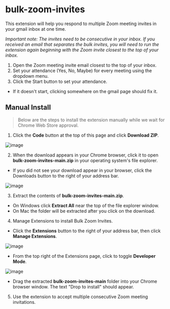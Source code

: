 # bulk-zoom-invites

This extension will help you respond to multiple Zoom meeting invites in your gmail inbox at one time.

_Important note: The invites need to be consecutive in your inbox. If you received an email that separates the bulk invites, you will need to run the extension again beginning with the Zoom invite closest to the top of your inbox._

1. Open the Zoom meeting invite email closest to the top of your inbox.
2. Set your attendance (Yes, No, Maybe) for every meeting using the dropdown menu.
3. Click the Start button to set your attendance.
- If it doesn't start, clicking somewhere on the gmail page should fix it.

## Manual Install
> Below are the steps to install the extension manually while we wait for Chrome Web Store approval.

1. Click the **Code** button at the top of this page and click **Download ZIP**.

![image](https://github.com/cjhenry10/bulk-zoom-invites/assets/87096729/a84f7337-7aa3-4fd4-948c-7926b0cf5ec3)

2. When the download appears in your Chrome browser, click it to open **bulk-zoom-invites-main.zip** in your operating system's file explorer.
- If you did not see your download appear in your browser, click the Downloads button to the right of your address bar.

![image](https://github.com/cjhenry10/bulk-zoom-invites/assets/87096729/56a0ef11-1846-411a-8c2f-da349c484774)

3. Extract the contents of **bulk-zoom-invites-main.zip**.
- On Windows click **Extract All** near the top of the file explorer window.
- On Mac the folder will be extracted after you click on the download.
4. Manage Extensions to install Bulk Zoom Invites.
- Click the **Extensions** button to the right of your address bar, then click **Manage Extensions**.

![image](https://github.com/cjhenry10/bulk-zoom-invites/assets/87096729/d1399667-3c44-48fb-ba0d-5648dfe2d2a2)

- From the top right of the Extensions page, click to toggle **Developer Mode**.

![image](https://github.com/cjhenry10/bulk-zoom-invites/assets/87096729/af86ae3e-a1e8-4d6d-b153-9713e42bd623)

- Drag the extracted **bulk-zoom-invites-main** folder into your Chrome browser window. The text "Drop to install" should appear.
5. Use the extension to accept multiple consecutive Zoom meeting invitations.

